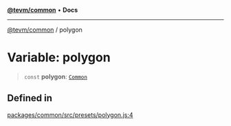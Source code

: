 [**@tevm/common**](../README.md) • **Docs**

***

[@tevm/common](../globals.md) / polygon

# Variable: polygon

> `const` **polygon**: [`Common`](../type-aliases/Common.md)

## Defined in

[packages/common/src/presets/polygon.js:4](https://github.com/qbzzt/tevm-monorepo/blob/main/packages/common/src/presets/polygon.js#L4)
